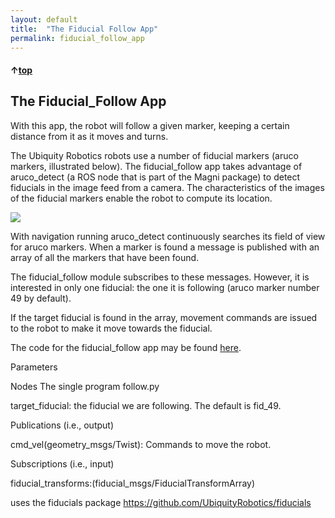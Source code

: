 ```yaml
---
layout: default
title:  "The Fiducial Follow App"
permalink: fiducial_follow_app
---
```


#### &uarr;[top](https://ubiquityrobotics.github.io/learn/)

## The Fiducial_Follow App

With this app, the robot will follow a given marker, keeping a certain distance from it as it moves and turns.

The Ubiquity Robotics robots use a number of fiducial markers (aruco markers, illustrated below).  The fiducial_follow app takes advantage of aruco_detect (a ROS node that is part of the Magni package) to detect fiducials in the image feed from a camera.  The characteristics of the images of the fiducial markers enable the robot to compute its location.

<img src="https://ubiquityrobotics.github.io/learn/assets/fiducial.png" />

With navigation running aruco_detect continuously searches its field of view for aruco markers. When a marker is found a message is published with an array of all the markers that have been found.

The fiducial_follow module subscribes to these messages.  However, it is interested in only one fiducial: the one it is following (aruco marker number 49 by default).

If the target fiducial is found in the array, movement commands are issued to the robot to make it move towards the fiducial.

The code for the fiducial_follow app may be found [here](https://github.com/UbiquityRobotics/demos/blob/master/fiducial_follow/nodes/follow.py).

Parameters

Nodes
The single program follow.py

target_fiducial: the fiducial we are following. The default is fid_49.

Publications (i.e., output)

cmd_vel(geometry_msgs/Twist): Commands to move the robot.

Subscriptions (i.e., input)

fiducial_transforms:(fiducial_msgs/FiducialTransformArray)

uses the fiducials package https://github.com/UbiquityRobotics/fiducials
